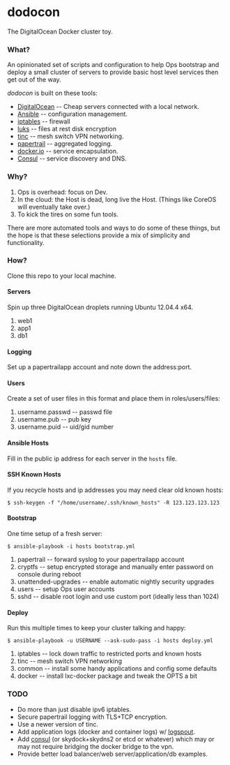 dodocon
======
The DigitalOcean Docker cluster toy.

### What?
An opinionated set of scripts and configuration to help Ops bootstrap and
deploy a small cluster of servers to provide basic host level services
then get out of the way.

*dodocon* is built on these tools:
* [DigitalOcean](https://www.digitalocean.com/) -- Cheap servers connected with a local network.
* [Ansible](http://docs.ansible.com/list_of_all_modules.html) -- configuration management.
* [iptables](http://en.wikipedia.org/wiki/Iptables) -- firewall
* [luks](http://en.wikipedia.org/wiki/Dm-crypt) -- files at rest disk encryption
* [tinc](http://www.tinc-vpn.org/) -- mesh switch VPN networking.
* [papertrail](https://papertrailapp.com/plans) -- aggregated logging.
* [docker.io](https://www.docker.io/) -- service encapsulation.
* [Consul](http://www.consul.io/) -- service discovery and DNS.

### Why?
1. Ops is overhead: focus on Dev.
1. In the cloud: the Host is dead, long live the Host.  (Things like CoreOS will eventually take over.)
1. To kick the tires on some fun tools.

There are more automated tools and ways to do some of these things,
but the hope is that these selections provide a mix of simplicity and
functionality.

### How?
Clone this repo to your local machine.

#### Servers
Spin up three DigitalOcean droplets running Ubuntu 12.04.4 x64.

1. web1
1. app1
1. db1

#### Logging
Set up a papertrailapp account and note down the address:port.

#### Users
Create a set of user files in this format and place them in roles/users/files:

1. username.passwd -- passwd file
1. username.pub -- pub key
1. username.puid -- uid/gid number

#### Ansible Hosts
Fill in the public ip address for each server in the `hosts` file.

#### SSH Known Hosts
If you recycle hosts and ip addresses you may need clear old known hosts:

    $ ssh-keygen -f "/home/username/.ssh/known_hosts" -R 123.123.123.123

#### Bootstrap
One time setup of a fresh server:

    $ ansible-playbook -i hosts bootstrap.yml

1. papertrail -- forward syslog to your papertrailapp account
1. cryptfs -- setup encrypted storage and manually enter password on console during reboot
1. unattended-upgrades -- enable automatic nightly security upgrades
1. users -- setup Ops user accounts
1. sshd -- disable root login and use custom port (ideally  less than 1024)

#### Deploy
Run this multiple times to keep your cluster talking and happy:

    $ ansible-playbook -u USERNAME --ask-sudo-pass -i hosts deploy.yml

1. iptables -- lock down traffic to restricted ports and known hosts
1. tinc -- mesh switch VPN networking
1. common -- install some handy applications and config some defaults
1. docker -- install lxc-docker package and tweak the OPTS a bit

### TODO

* Do more than just disable ipv6 iptables.
* Secure papertrail logging with TLS+TCP encryption.
* Use a newer version of tinc.
* Add application logs (docker and container logs) w/ [logspout](https://github.com/progrium/logspout).
* Add [consul](https://github.com/progrium/docker-consul) (or skydock+skydns2 or etcd or whatever) which may or may not require bridging the docker bridge to the vpn.
* Provide better load balancer/web server/application/db examples.

